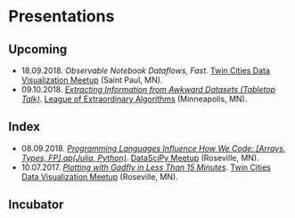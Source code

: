 # Presentations
## Upcoming
- 18.09.2018. *Observable Notebook Dataflows, Fast*. [Twin Cities Data Visualization Meetup][tcdv] (Saint Paul, MN).
- 09.10.2018. *[Extracting Information from Awkward Datasets (Tabletop Talk)](https://github.com/jagrafft/presentations/tree/master/extracting_info_awkward_datasets)*. [League of Extraordinary Algorithms][leam] (Minneapolis, MN).

## Index
- 08.09.2018. *[Programming Languages Influence How We Code: \[Arrays, Types, FP\].ap(Julia, Python)](https://github.com/jagrafft/presentations/tree/master/arrays_types_fp_julia_python)*. [DataSciPy Meetup][leam] (Roseville, MN).
- 10.07.2017. *[Plotting with Gadfly in Less Than 15 Minutes](https://github.com/jagrafft/presentations/tree/master/plotting_w_gadfly_lt_15min)*. [Twin Cities Data Visualization Meetup][tcdv] (Roseville, MN).

## Incubator

[leam]: https://www.meetup.com/League-of-Extraordinary-Algorithms/
[tcdv]: https://www.meetup.com/Twin-Cities-Visualization-Group/